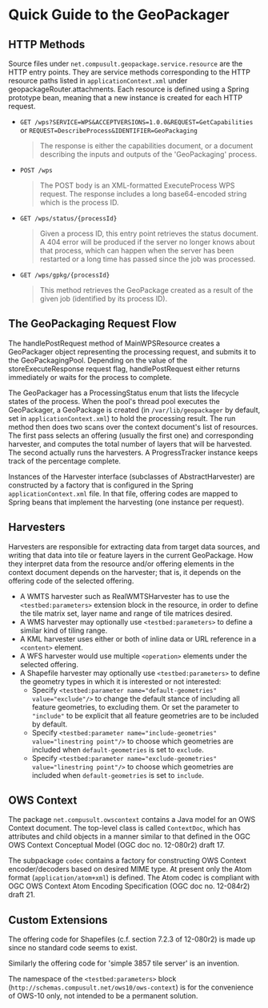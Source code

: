 Quick Guide to the GeoPackager
==============================


HTTP Methods
------------

Source files under `net.compusult.geopackage.service.resource` are the HTTP entry points.  They are service methods corresponding to the HTTP resource paths listed in `applicationContext.xml` under geopackageRouter.attachments.  Each resource is defined using a Spring prototype bean, meaning that a new instance is created for each HTTP request.

* `GET /wps?SERVICE=WPS&ACCEPTVERSIONS=1.0.0&REQUEST=GetCapabilities` or `REQUEST=DescribeProcess&IDENTIFIER=GeoPackaging`

  >  The response is either the capabilities document, or a document describing the inputs and outputs of the 'GeoPackaging' process.

* `POST /wps`

  >  The POST body is an XML-formatted ExecuteProcess WPS request.  The response includes a long base64-encoded string which is the process ID.

* `GET /wps/status/{processId}`

  >  Given a process ID, this entry point retrieves the status document.  A 404 error will be produced if the server no longer knows about that process, which can happen when the server has been restarted or a long time has passed since the job was processed.
  
* `GET /wps/gpkg/{processId}`

  >  This method retrieves the GeoPackage created as a result of the given job (identified by its process ID).

The GeoPackaging Request Flow
-----------------------------

The handlePostRequest method of MainWPSResource creates a GeoPackager object representing the processing request, and submits it to the GeoPackagingPool.  Depending on the value of the storeExecuteResponse request flag, handlePostRequest either returns immediately or waits for the process to complete.

The GeoPackager has a ProcessingStatus enum that lists the lifecycle states of the process.  When the pool's thread pool executes the GeoPackager, a GeoPackage is created (in `/var/lib/geopackager` by default, set in `applicationContext.xml`) to hold the processing result.  The run method then does two scans over the context document's list of resources.  The first pass selects an offering (usually the first one) and corresponding harvester, and computes the total number of layers that will be harvested.  The second actually runs the harvesters.  A ProgressTracker instance keeps track of the percentage complete.

Instances of the Harvester interface (subclasses of AbstractHarvester) are constructed by a factory that is configured in the Spring `applicationContext.xml` file.  In that file, offering codes are mapped to Spring beans that implement the harvesting (one instance per request).

Harvesters
----------

Harvesters are responsible for extracting data from target data sources, and writing that data into tile or feature layers in the current GeoPackage.  How they interpret data from the resource and/or offering elements in the context document depends on the harvester; that is, it depends on the offering code of the selected offering.
* A WMTS harvester such as RealWMTSHarvester has to use the `<testbed:parameters>` extension block in the resource, in order to define the tile matrix set, layer name and range of tile matrices desired.
* A WMS harvester may optionally use `<testbed:parameters>` to define a similar kind of tiling range.
* A KML harvester uses either or both of inline data or URL reference in a `<content>` element.
* A WFS harvester would use multiple `<operation>` elements under the selected offering.
* A Shapefile harvester may optionally use `<testbed:parameters>` to define the geometry types in which it is interested or not interested:
  * Specify `<testbed:parameter name="default-geometries" value="exclude"/>` to change the default stance of including all feature geometries, to excluding them.  Or set the parameter to `"include"` to be explicit that all feature geometries are to be included by default.
  * Specify `<testbed:parameter name="include-geometries" value="linestring point"/>` to choose which geometries are included when `default-geometries` is set to `exclude`.
  * Specify `<testbed:parameter name="exclude-geometries" value="linestring point"/>` to choose which geometries are included when `default-geometries` is set to `include`.

OWS Context
-----------

The package `net.compusult.owscontext` contains a Java model for an OWS Context document.  The top-level class is called `ContextDoc`, which has attributes and child objects in a manner similar to that defined in the OGC OWS Context Conceptual Model (OGC doc no. 12-080r2) draft 17.

The subpackage `codec` contains a factory for constructing OWS Context encoder/decoders based on desired MIME type.  At present only the Atom format (`application/atom+xml`) is defined.  The Atom codec is compliant with OGC OWS Context Atom Encoding Specification (OGC doc no. 12-084r2) draft 21.

Custom Extensions
-----------------

The offering code for Shapefiles (c.f. section 7.2.3 of 12-080r2) is made up since no standard code seems to exist.

Similarly the offering code for 'simple 3857 tile server' is an invention.

The namespace of the `<testbed:parameters>` block (`http://schemas.compusult.net/ows10/ows-context`) is for the convenience of OWS-10 only, not intended to be a permanent solution.
